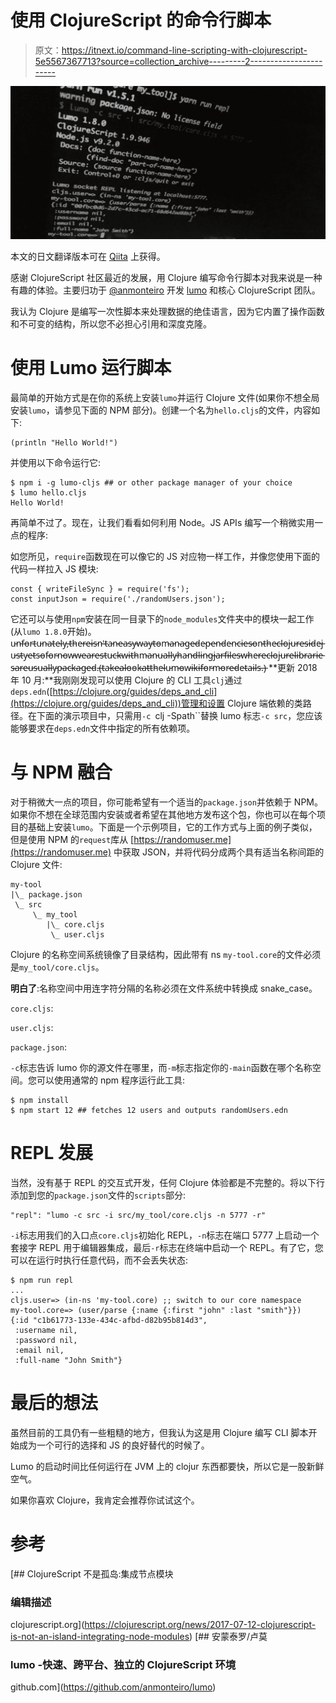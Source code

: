 # 使用 ClojureScript 的命令行脚本

> 原文：<https://itnext.io/command-line-scripting-with-clojurescript-5e5567367713?source=collection_archive---------2----------------------->

![](img/2aa82c96460b603782afe274376947a2.png)

本文的日文翻译版本可在 [Qiita](https://qiita.com/t-cool/items/1cf901a67dae55b09746) 上获得。

感谢 ClojureScript 社区最近的发展，用 Clojure 编写命令行脚本对我来说是一种有趣的体验。主要归功于 [@anmonteiro](https://github.com/anmonteiro) 开发 [lumo](https://github.com/anmonteiro/lumo) 和核心 ClojureScript 团队。

我认为 Clojure 是编写一次性脚本来处理数据的绝佳语言，因为它内置了操作函数和不可变的结构，所以您不必担心引用和深度克隆。

# 使用 Lumo 运行脚本

最简单的开始方式是在你的系统上安装`lumo`并运行 Clojure 文件(如果你不想全局安装`lumo`，请参见下面的 NPM 部分)。创建一个名为`hello.cljs`的文件，内容如下:

```
(println "Hello World!")
```

并使用以下命令运行它:

```
$ npm i -g lumo-cljs ## or other package manager of your choice
$ lumo hello.cljs
Hello World!
```

再简单不过了。现在，让我们看看如何利用 Node。JS APIs 编写一个稍微实用一点的程序:

如您所见，`require`函数现在可以像它的 JS 对应物一样工作，并像您使用下面的代码一样拉入 JS 模块:

```
const { writeFileSync } = require('fs');
const inputJson = require('./randomUsers.json');
```

它还可以与使用`npm`安装在同一目录下的`node_modules`文件夹中的模块一起工作(从`lumo 1.8.0`开始)。u̵n̵f̵o̵r̵t̵u̵n̵a̵t̵e̵l̵y̵,̵̵t̵h̵e̵r̵e̵̵i̵s̵n̵'̵t̵̵a̵n̵̵e̵a̵s̵y̵̵w̵a̵y̵̵t̵o̵̵m̵a̵n̵a̵g̵e̵̵d̵e̵p̵e̵n̵d̵e̵n̵c̵i̵e̵s̵̵o̵n̵̵t̵h̵e̵̵c̵l̵o̵j̵u̵r̵e̵̵s̵i̵d̵e̵̵j̵u̵s̵t̵̵y̵e̵t̵̵s̵o̵̵f̵o̵r̵̵n̵o̵w̵̵w̵e̵̵a̵r̵e̵̵s̵t̵u̵c̵k̵̵w̵i̵t̵h̵̵m̵a̵n̵u̵a̵l̵l̵y̵̵h̵a̵n̵d̵l̵i̵n̵g̵̵j̵a̵r̵̵f̵i̵l̵e̵s̵̵w̵h̵e̵r̵e̵̵c̵l̵o̵j̵u̵r̵e̵̵l̵i̵b̵r̵a̵r̵i̵e̵s̵̵a̵r̵e̵̵u̵s̵u̵a̵l̵l̵y̵̵p̵a̵c̵k̵a̵g̵e̵d̵.̵̵(̵t̵a̵k̵e̵̵a̵̵l̵o̵o̵k̵̵a̵t̵̵t̵h̵e̵̵l̵u̵m̵o̵̵w̵i̵k̵i̵̵f̵o̵r̵̵m̵o̵r̵e̵̵d̵e̵t̵a̵i̵l̵s̵.̵)̵
**更新 2018 年 10 月:**我刚刚发现可以使用 Clojure 的 CLI 工具`clj`通过`deps.edn`([https://clojure.org/guides/deps_and_cli](https://clojure.org/guides/deps_and_cli))管理和设置 Clojure 端依赖的类路径。在下面的演示项目中，只需用`-c `clj -Spath``替换 lumo 标志`-c src`，您应该能够要求在`deps.edn`文件中指定的所有依赖项。

# 与 NPM 融合

对于稍微大一点的项目，你可能希望有一个适当的`package.json`并依赖于 NPM。如果你不想在全球范围内安装或者希望在其他地方发布这个包，你也可以在每个项目的基础上安装`lumo`。下面是一个示例项目，它的工作方式与上面的例子类似，但是使用 NPM 的`request`库从 [https://randomuser.me](https://randomuser.me) 中获取 JSON，并将代码分成两个具有适当名称间距的 Clojure 文件:

```
my-tool
|\_ package.json
 \_ src
     \_ my_tool
        |\_ core.cljs
         \_ user.cljs
```

Clojure 的名称空间系统镜像了目录结构，因此带有 ns `my-tool.core`的文件必须是`my_tool/core.cljs`。

**明白了**:名称空间中用连字符分隔的名称必须在文件系统中转换成 snake_case。

`core.cljs`:

`user.cljs`:

`package.json`:

`-c`标志告诉 lumo 你的源文件在哪里，而`-m`标志指定你的`-main`函数在哪个名称空间。您可以使用通常的 npm 程序运行此工具:

```
$ npm install
$ npm start 12 ## fetches 12 users and outputs randomUsers.edn
```

# REPL 发展

当然，没有基于 REPL 的交互式开发，任何 Clojure 体验都是不完整的。将以下行添加到您的`package.json`文件的`scripts`部分:

```
"repl": "lumo -c src -i src/my_tool/core.cljs -n 5777 -r"
```

`-i`标志用我们的入口点`core.cljs`初始化 REPL，`-n`标志在端口 5777 上启动一个套接字 REPL 用于编辑器集成，最后`-r`标志在终端中启动一个 REPL。有了它，您可以在运行时执行任意代码，而不会丢失状态:

```
$ npm run repl
...
cljs.user=> (in-ns 'my-tool.core) ;; switch to our core namespace
my-tool.core=> (user/parse {:name {:first "john" :last "smith"}})
{:id "c1b61773-133e-434c-afbd-d82b95b814d3",
 :username nil,
 :password nil,
 :email nil,
 :full-name "John Smith"}
```

# 最后的想法

虽然目前的工具仍有一些粗糙的地方，但我认为这是用 Clojure 编写 CLI 脚本开始成为一个可行的选择和 JS 的良好替代的时候了。

Lumo 的启动时间比任何运行在 JVM 上的 clojur 东西都要快，所以它是一股新鲜空气。

如果你喜欢 Clojure，我肯定会推荐你试试这个。

# 参考

[](https://clojurescript.org/news/2017-07-12-clojurescript-is-not-an-island-integrating-node-modules) [## ClojureScript 不是孤岛:集成节点模块

### 编辑描述

clojurescript.org](https://clojurescript.org/news/2017-07-12-clojurescript-is-not-an-island-integrating-node-modules) [](https://github.com/anmonteiro/lumo) [## 安蒙泰罗/卢莫

### lumo -快速、跨平台、独立的 ClojureScript 环境

github.com](https://github.com/anmonteiro/lumo)